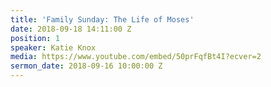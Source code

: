 ```yaml
---
title: 'Family Sunday: The Life of Moses'
date: 2018-09-18 14:11:00 Z
position: 1
speaker: Katie Knox
media: https://www.youtube.com/embed/50prFqfBt4I?ecver=2
sermon_date: 2018-09-16 10:00:00 Z
---
```


